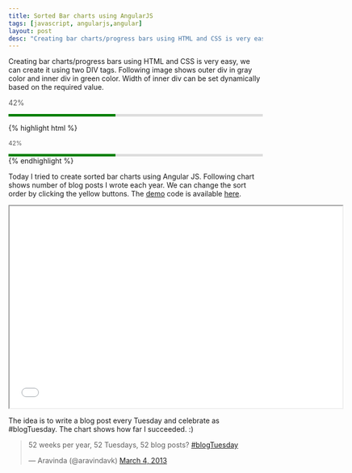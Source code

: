 ```yaml
---
title: Sorted Bar charts using AngularJS
tags: [javascript, angularjs,angular]
layout: post
desc: "Creating bar charts/progress bars using HTML and CSS is very easy, we can create it using two DIV tags. Following image shows outer div in gray color and inner div in green color. Width of inner div can be set dynamically based on the required value."
---
```

Creating bar charts/progress bars using HTML and CSS is very easy, we can create it using two DIV tags. Following image shows outer div in gray color and inner div in green color. Width of inner div can be set dynamically based on the required value.

<div class="sep clear"></div>

<span style="color:#555;font-size:14px;">42%</span><div style="width:100%;background-color:#ddd;height:5px;"><div style="height:5px;background-color:green;width:42%"></div></div>

<div class="sep clear"></div>

{% highlight html %}
<style>
.outer{width:100%; background-color:#ddd; height:5px;}
.inner{width:42%; background-color:green; height:5px;}
.chart-label{color:#555; font-size:12px;}
</style>
<span class="chart-label">42%</span>
<div class="outer">
    <div class="inner"></div>
</div>
{% endhighlight %}

Today I tried to create sorted bar charts using Angular JS. Following chart shows number of blog posts I wrote each year. We can change the sort order by clicking the yellow buttons. The [demo](/demo/sorted-bar-charts-using-angularjs/) code is available [here](https://github.com/aravindavk/demo/tree/master/sorted-bar-charts-using-angularjs). 

<iframe src="/demo/sorted-bar-charts-using-angularjs/" width="660" height="400"></iframe>

The idea is to write a blog post every Tuesday and celebrate as #blogTuesday. The chart shows how far I succeeded. :)

<blockquote class="twitter-tweet"><p>52 weeks per year, 52 Tuesdays, 52 blog posts? <a href="https://twitter.com/search/%23blogTuesday">#blogTuesday</a></p>&mdash; Aravinda (@aravindavk) <a href="https://twitter.com/aravindavk/status/308613618793070593">March 4, 2013</a></blockquote>
<script async src="//platform.twitter.com/widgets.js" charset="utf-8"></script>
